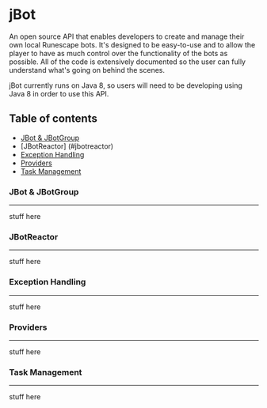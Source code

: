 jBot
====
An open source API that enables developers to create and manage their own local Runescape bots. It's designed to be easy-to-use and to allow the player to have as much control over the functionality of the bots as possible. All of the code is extensively documented so the user can fully understand what's going on behind the scenes.

jBot currently runs on Java 8, so users will need to be developing using Java 8 in order to use this API.

Table of contents
-------

- [JBot & JBotGroup](#jbot)
- [JBotReactor] (#jbotreactor)
- [Exception Handling](#exception-handling)
- [Providers](#providers)
- [Task Management](#task-management)

### JBot & JBotGroup ###
-------
stuff here


### JBotReactor ###
-------
stuff here


### Exception Handling ###
-------
stuff here


### Providers ###
-------
stuff here


### Task Management ###
-------
stuff here









